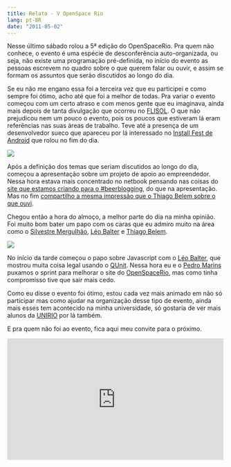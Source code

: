 ```yaml
---
title: Relato - V OpenSpace Rio
lang: pt-BR
date: "2011-05-02"
---
```


Nesse último sábado rolou a 5ª edição do OpenSpaceRio. Pra quem não conhece, o evento é uma espécie de desconferência auto-organizada, ou seja, não existe uma programação pré-definida, no início do evento as pessoas escrevem no quadro sobre o que querem falar ou ouvir, e assim se formam os assuntos que serão discutidos ao longo do dia.

Se eu não me engano essa foi a terceira vez que eu participei e como sempre foi ótimo, acho até que foi a melhor de todas. Pra variar o evento começou com um certo atraso e com menos gente que eu imaginava, ainda mais depois de tanta divulgação que ocorreu no [FLISOL](http://softwarelivre-rj.org/eventos/flisol/). O que não prejudicou nem um pouco o evento, pois os poucos que estiveram lá eram referências nas suas áreas de trabalho. Teve até a presença de um desenvolvedor sueco que apareceu por lá interessado no [Install Fest de Android](http://openspacerio.org/blog/install-fest-de-androind-no-v-openspacerio/) que rolou no fim do dia.

<!-- more -->

![](http://media.tumblr.com/tumblr_lmck7tMK7W1qe3219.jpg)

Após a definição dos temas que seriam discutidos ao longo do dia, começou a apresentação sobre um projeto de apoio ao empreendedor. Nessa hora estava mais concentrado no netbook pensando nas coisas do [site que estamos criando para o #beerblogging](https://github.com/victorfontes/beerblogging), do que na apresentação. Mas no fim [compartilho a mesma impressão que o Thiago Belem sobre o que ouvi](http://twitter.com/#!/TiuTalk/status/64351647194812417).

Chegou então a hora do almoço, a melhor parte do dia na minha opinião. Foi muito bom bater um papo com os caras que eu admiro muito na área como o [Silvestre Mergulhão](http://mergulhao.info/), [Léo Balter](http://leobalter.net/) e [Thiago Belem](http://thiagobelem.net/).

![](http://media.tumblr.com/tumblr_lmckanoS6c1qe3219.jpg)

No início da tarde começou o papo sobre Javascript com o [Léo Balter](http://leobalter.net/), que mostrou muita coisa legal usando o [QUnit](http://leobalter.net/tag/qunit/). Nessa hora eu e o [Pedro Marins](http://www.pedromarins.com) puxamos o sprint para melhorar o site do [OpenSpaceRio](http://openspacerio.org), mas como tinha compromisso tive que sair mais cedo.

Como eu disse o evento foi ótimo, estou cada vez mais animado em não só participar mas como ajudar na organização desse tipo de evento, ainda mais esses tem acontecido na minha universidade, só gostaria de ver mais alunos da [UNIRIO](http://uniriotec.br/) por lá também.

E pra quem não foi ao evento, fica aqui meu convite para o próximo.

<div class="iframe-wrap">
  <iframe src="http://player.vimeo.com/video/12866214?title=0&amp;byline=0&amp;portrait=0" width="500" frameborder="0" height="281"></iframe>
</div>
